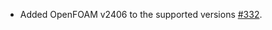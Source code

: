 - Added OpenFOAM v2406 to the supported versions [#332](https://github.com/precice/openfoam-adapter/pull/332).
